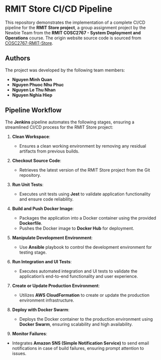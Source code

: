 # RMIT Store CI/CD Pipeline

This repository demonstrates the implementation of a complete CI/CD pipeline for the **RMIT Store project**, a group assignment project by the Newbie Team from the **RMIT COSC2767 - System Deployment and Operations** course. The origin website source code is sourced from [COSC2767-RMIT-Store](https://github.com/TomHuynhSG/COSC2767-RMIT-Store).

## Authors

The project was developed by the following team members:
- **Nguyen Minh Quan**
- **Nguyen Phuoc Nhu Phuc**
- **Nguyen Le Thu Nhan**
- **Nguyen Nghia Hiep**

## Pipeline Workflow

The **Jenkins** pipeline automates the following stages, ensuring a streamlined CI/CD process for the RMIT Store project:

1. **Clean Workspace**:
   - Ensures a clean working environment by removing any residual artifacts from previous builds.

2. **Checkout Source Code**:
   - Retrieves the latest version of the RMIT Store project from the Git repository.

3. **Run Unit Tests**:
   - Executes unit tests using **Jest** to validate application functionality and ensure code reliability.

4. **Build and Push Docker Image**:
   - Packages the application into a Docker container using the provided **Dockerfile**.
   - Pushes the Docker image to **Docker Hub** for deployment.

6. **Manipulate Development Environment**:
   - Use **Ansible** playbook to control the development environment for testing stage.

7. **Run Integration and UI Tests**:
   - Executes automated integration and UI tests to validate the application’s end-to-end functionality and user experience.

8. **Create or Update Production Environment**:
   - Utilizes **AWS CloudFormation** to create or update the production environment infrastructure.

9. **Deploy with Docker Swarm**:
   - Deploys the Docker container to the production environment using **Docker Swarm**, ensuring scalability and high availability.

10. **Monitor Failures**:
   - Integrates **Amazon SNS (Simple Notification Service)** to send email notifications in case of build failures, ensuring prompt attention to issues.

